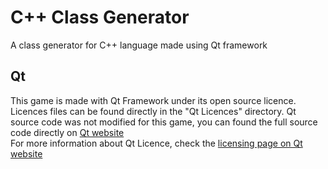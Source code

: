 # C++ Class Generator
A class generator for C++ language made using Qt framework

## Qt
This game is made with Qt Framework under its open source licence. Licences files can be found directly in the "Qt Licences" directory. Qt source code was not modified for this game, you can found the full source code directly on [Qt website](https://www.qt.io/) <br/>
For more information about Qt Licence, check the [licensing page on Qt website](https://www1.qt.io/licensing/?hsLang=en)
